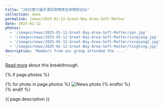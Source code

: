 ```yaml
---
title: "2025第六届大湾区软物质生命物质论坛"
collection: news
permalink: /news/2025-01-12-Great-Bay-Area-Soft-Matter
date: 2025-01-12
photos: 
  - '/images/news/2025-01-12-Great-Bay-Area-Soft-Matter/yan.jpg'
  - '/images/news/2025-01-12-Great-Bay-Area-Soft-Matter/xinqiang.jpg'
  - '/images/news/2025-01-12-Great-Bay-Area-Soft-Matter/xinqiang2.jpg'
  - '/images/news/2025-01-12-Great-Bay-Area-Soft-Matter/tingting.jpg'
description: 'Members from our group attended the ....'
---
```

[Read more](#) about this breakthrough.

{% if page.photos %}
  <div class="news-photos">
    {% for photo in page.photos %}
      <img src="{{ photo }}" alt="News photo" class="news-photo">
    {% endfor %}
  </div>
{% endif %}

<div class="news-description">
  <p>{{ page.description }}</p>
</div>
